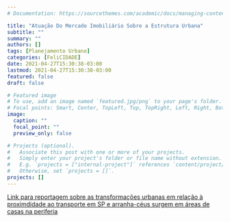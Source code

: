 ```yaml
---
# Documentation: https://sourcethemes.com/academic/docs/managing-content/

title: "Atuação Do Mercado Imobiliário Sobre a Estrutura Urbana"
subtitle: ""
summary: ""
authors: []
tags: [Planejamento Urbano]
categories: [FeliCIDADE]
date: 2021-04-27T15:30:38-03:00
lastmod: 2021-04-27T15:30:38-03:00
featured: false
draft: false

# Featured image
# To use, add an image named `featured.jpg/png` to your page's folder.
# Focal points: Smart, Center, TopLeft, Top, TopRight, Left, Right, BottomLeft, Bottom, BottomRight.
image:
  caption: ""
  focal_point: ""
  preview_only: false

# Projects (optional).
#   Associate this post with one or more of your projects.
#   Simply enter your project's folder or file name without extension.
#   E.g. `projects = ["internal-project"]` references `content/project/deep-learning/index.md`.
#   Otherwise, set `projects = []`.
projects: []
---
```


[Link para reportagem sobre as transformações urbanas em relação à proximdidade ao transporte em SP e arranha-céus surgem em áreas de casas na periferia](https://www1.folha.uol.com.br/cotidiano/2021/04/moradia-se-aproxima-do-transporte-em-sp-e-arranha-ceus-surgem-em-areas-de-casas-na-periferia.shtml)

